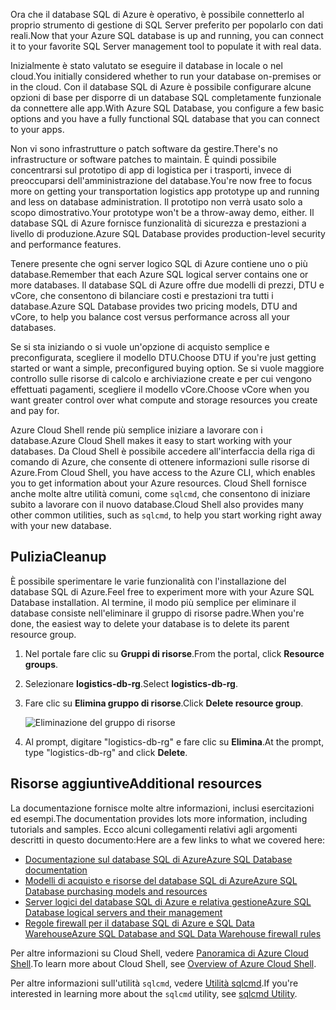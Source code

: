 <span data-ttu-id="d73cc-101">Ora che il database SQL di Azure è operativo, è possibile connetterlo al proprio strumento di gestione di SQL Server preferito per popolarlo con dati reali.</span><span class="sxs-lookup"><span data-stu-id="d73cc-101">Now that your Azure SQL database is up and running, you can connect it to your favorite SQL Server management tool to populate it with real data.</span></span>

<span data-ttu-id="d73cc-102">Inizialmente è stato valutato se eseguire il database in locale o nel cloud.</span><span class="sxs-lookup"><span data-stu-id="d73cc-102">You initially considered whether to run your database on-premises or in the cloud.</span></span> <span data-ttu-id="d73cc-103">Con il database SQL di Azure è possibile configurare alcune opzioni di base per disporre di un database SQL completamente funzionale da connettere alle app.</span><span class="sxs-lookup"><span data-stu-id="d73cc-103">With Azure SQL Database, you configure a few basic options and you have a fully functional SQL database that you can connect to your apps.</span></span>

<span data-ttu-id="d73cc-104">Non vi sono infrastrutture o patch software da gestire.</span><span class="sxs-lookup"><span data-stu-id="d73cc-104">There's no infrastructure or software patches to maintain.</span></span> <span data-ttu-id="d73cc-105">È quindi possibile concentrarsi sul prototipo di app di logistica per i trasporti, invece di preoccuparsi dell'amministrazione del database.</span><span class="sxs-lookup"><span data-stu-id="d73cc-105">You're now free to focus more on getting your transportation logistics app prototype up and running and less on database administration.</span></span> <span data-ttu-id="d73cc-106">Il prototipo non verrà usato solo a scopo dimostrativo.</span><span class="sxs-lookup"><span data-stu-id="d73cc-106">Your prototype won't be a throw-away demo, either.</span></span> <span data-ttu-id="d73cc-107">Il database SQL di Azure fornisce funzionalità di sicurezza e prestazioni a livello di produzione.</span><span class="sxs-lookup"><span data-stu-id="d73cc-107">Azure SQL Database provides production-level security and performance features.</span></span>

<span data-ttu-id="d73cc-108">Tenere presente che ogni server logico SQL di Azure contiene uno o più database.</span><span class="sxs-lookup"><span data-stu-id="d73cc-108">Remember that each Azure SQL logical server contains one or more databases.</span></span> <span data-ttu-id="d73cc-109">Il database SQL di Azure offre due modelli di prezzi, DTU e vCore, che consentono di bilanciare costi e prestazioni tra tutti i database.</span><span class="sxs-lookup"><span data-stu-id="d73cc-109">Azure SQL Database provides two pricing models, DTU and vCore, to help you balance cost versus performance across all your databases.</span></span>

<span data-ttu-id="d73cc-110">Se si sta iniziando o si vuole un'opzione di acquisto semplice e preconfigurata, scegliere il modello DTU.</span><span class="sxs-lookup"><span data-stu-id="d73cc-110">Choose DTU if you're just getting started or want a simple, preconfigured buying option.</span></span> <span data-ttu-id="d73cc-111">Se si vuole maggiore controllo sulle risorse di calcolo e archiviazione create e per cui vengono effettuati pagamenti, scegliere il modello vCore.</span><span class="sxs-lookup"><span data-stu-id="d73cc-111">Choose vCore when you want greater control over what compute and storage resources you create and pay for.</span></span>

<span data-ttu-id="d73cc-112">Azure Cloud Shell rende più semplice iniziare a lavorare con i database.</span><span class="sxs-lookup"><span data-stu-id="d73cc-112">Azure Cloud Shell makes it easy to start working with your databases.</span></span> <span data-ttu-id="d73cc-113">Da Cloud Shell è possibile accedere all'interfaccia della riga di comando di Azure, che consente di ottenere informazioni sulle risorse di Azure.</span><span class="sxs-lookup"><span data-stu-id="d73cc-113">From Cloud Shell, you have access to the Azure CLI, which enables you to get information about your Azure resources.</span></span> <span data-ttu-id="d73cc-114">Cloud Shell fornisce anche molte altre utilità comuni, come `sqlcmd`, che consentono di iniziare subito a lavorare con il nuovo database.</span><span class="sxs-lookup"><span data-stu-id="d73cc-114">Cloud Shell also provides many other common utilities, such as `sqlcmd`, to help you start working right away with your new database.</span></span>

## <a name="cleanup"></a><span data-ttu-id="d73cc-115">Pulizia</span><span class="sxs-lookup"><span data-stu-id="d73cc-115">Cleanup</span></span>

<span data-ttu-id="d73cc-116">È possibile sperimentare le varie funzionalità con l'installazione del database SQL di Azure.</span><span class="sxs-lookup"><span data-stu-id="d73cc-116">Feel free to experiment more with your Azure SQL Database installation.</span></span> <span data-ttu-id="d73cc-117">Al termine, il modo più semplice per eliminare il database consiste nell'eliminare il gruppo di risorse padre.</span><span class="sxs-lookup"><span data-stu-id="d73cc-117">When you're done, the easiest way to delete your database is to delete its parent resource group.</span></span>

1. <span data-ttu-id="d73cc-118">Nel portale fare clic su **Gruppi di risorse**.</span><span class="sxs-lookup"><span data-stu-id="d73cc-118">From the portal, click **Resource groups**.</span></span>

1. <span data-ttu-id="d73cc-119">Selezionare **logistics-db-rg**.</span><span class="sxs-lookup"><span data-stu-id="d73cc-119">Select **logistics-db-rg**.</span></span>

1. <span data-ttu-id="d73cc-120">Fare clic su **Elimina gruppo di risorse**.</span><span class="sxs-lookup"><span data-stu-id="d73cc-120">Click **Delete resource group**.</span></span>

    ![Eliminazione del gruppo di risorse](../media-draft/delete-rg.png)

1. <span data-ttu-id="d73cc-122">Al prompt, digitare "logistics-db-rg" e fare clic su **Elimina**.</span><span class="sxs-lookup"><span data-stu-id="d73cc-122">At the prompt, type "logistics-db-rg" and click **Delete**.</span></span>

## <a name="additional-resources"></a><span data-ttu-id="d73cc-123">Risorse aggiuntive</span><span class="sxs-lookup"><span data-stu-id="d73cc-123">Additional resources</span></span>

<span data-ttu-id="d73cc-124">La documentazione fornisce molte altre informazioni, inclusi esercitazioni ed esempi.</span><span class="sxs-lookup"><span data-stu-id="d73cc-124">The documentation provides lots more information, including tutorials and samples.</span></span> <span data-ttu-id="d73cc-125">Ecco alcuni collegamenti relativi agli argomenti descritti in questo documento:</span><span class="sxs-lookup"><span data-stu-id="d73cc-125">Here are a few links to what we covered here:</span></span>

- [<span data-ttu-id="d73cc-126">Documentazione sul database SQL di Azure</span><span class="sxs-lookup"><span data-stu-id="d73cc-126">Azure SQL Database documentation</span></span>](https://docs.microsoft.com/azure/sql-database/)
- [<span data-ttu-id="d73cc-127">Modelli di acquisto e risorse del database SQL di Azure</span><span class="sxs-lookup"><span data-stu-id="d73cc-127">Azure SQL Database purchasing models and resources</span></span>](https://docs.microsoft.com/azure/sql-database/sql-database-service-tiers)
- [<span data-ttu-id="d73cc-128">Server logici del database SQL di Azure e relativa gestione</span><span class="sxs-lookup"><span data-stu-id="d73cc-128">Azure SQL Database logical servers and their management</span></span>](https://docs.microsoft.com/azure/sql-database/sql-database-logical-servers)
- [<span data-ttu-id="d73cc-129">Regole firewall per il database SQL di Azure e SQL Data Warehouse</span><span class="sxs-lookup"><span data-stu-id="d73cc-129">Azure SQL Database and SQL Data Warehouse firewall rules</span></span>](https://docs.microsoft.com/azure/sql-database/sql-database-firewall-configure)

<span data-ttu-id="d73cc-130">Per altre informazioni su Cloud Shell, vedere [Panoramica di Azure Cloud Shell](https://docs.microsoft.com/azure/cloud-shell/overview).</span><span class="sxs-lookup"><span data-stu-id="d73cc-130">To learn more about Cloud Shell, see [Overview of Azure Cloud Shell](https://docs.microsoft.com/azure/cloud-shell/overview).</span></span>

<span data-ttu-id="d73cc-131">Per altre informazioni sull'utilità `sqlcmd`, vedere [Utilità sqlcmd](https://docs.microsoft.com/sql/tools/sqlcmd-utility?view=sql-server-2017).</span><span class="sxs-lookup"><span data-stu-id="d73cc-131">If you're interested in learning more about the `sqlcmd` utility, see [sqlcmd Utility](https://docs.microsoft.com/sql/tools/sqlcmd-utility?view=sql-server-2017).</span></span>
